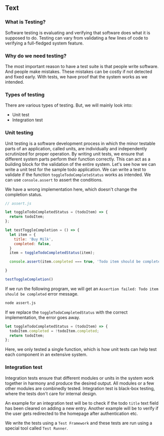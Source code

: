 ## Text

### What is Testing?

Software testing is evaluating and verifying that software does what it is supposed to do. Testing can vary from validating a few lines of code to verifying a full-fledged system feature.

### Why do we need testing?

The most important reason to have a test suite is that people write software. And people make mistakes. These mistakes can be costly if not detected and fixed early. With tests, we have proof that the system works as we intended.

### Types of testing

There are various types of testing. But, we will mainly look into:

- Unit test
- Integration test

### Unit testing

Unit testing is a software development process in which the minor testable parts of an application, called units, are individually and independently scrutinized for proper operation. By writing unit tests, we ensure that different system parts perform their function correctly. This can act as a building block for the validation of the entire system. Let's see how we can write a unit test for the sample todo application. We can write a test to validate if the function `toggleTodoCompleteStatus` works as intended. We can use `console.assert` to assert the conditions.

We have a wrong implementation here, which doesn't change the completion status.

```js
// assert.js

let toggleTodoCompletedStatus = (todoItem) => {
  return todoItem;
};

let testToggleCompletion = () => {
  let item = {
    title: 'Buy Milk',
    completed: false,
  }
  item = toggleTodoCompletedStatus(item);

  console.assert(item.completed === true, 'Todo item should be completed');

}

testToggleCompletion()
```
If we run the following program, we will get an `Assertion failed: Todo item should be completed` error message.

```sh
node assert.js
```
If we replace the `toggleTodoCompletedStatus` with the correct implementation, the error goes away.

```js
let toggleTodoCompletedStatus = (todoItem) => {
  todoItem.completed = !todoItem.completed;
  return todoItem;
};
```
Here, we only tested a single function, which is how unit tests can help test each component in an extensive system.


### Integration test

Integration tests ensure that different modules or units in the system work together in harmony and produce the desired output. All modules or a few other modules are combinedly tested. Integration test is black-box testing, where the tests don't care for internal design.

An example for an integration test will be to check if the todo `title` text field has been cleared on adding a new entry. Another example will be to verify if the user gets redirected to the homepage after authentication etc.


We write the tests using a `Test Framework` and these tests are run using a special tool called `Test Runner`.
